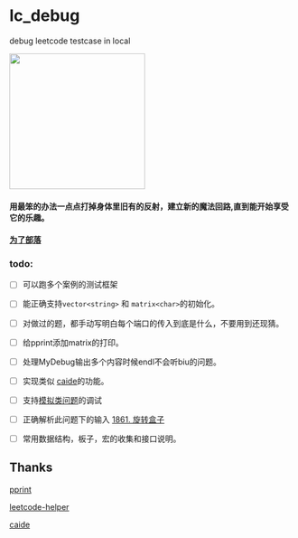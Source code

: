 # lc_debug
debug leetcode testcase in local

<img src="https://github.com/mingy532/lc_debug/blob/main/aa.png" height="240px"/>

#### 用最笨的办法一点点打掉身体里旧有的反射，建立新的魔法回路,直到能开始享受它的乐趣。

#### [为了部落](https://www.youtube.com/watch?v=omU-9pk12cU)

### todo: 

- [ ] 可以跑多个案例的测试框架
- [ ] 能正确支持`vector<string>` 和 `matrix<char>`的初始化。

- [ ] 对做过的题，都手动写明白每个端口的传入到底是什么，不要用到还现猜。

- [ ] 给pprint添加matrix的打印。

- [ ] 处理MyDebug输出多个内容时候endl不会听biu的问题。

- [ ] 实现类似 [caide](https://github.com/slycelote/caide)的功能。

- [ ] 支持[模拟类问题](https://leetcode.com/problems/dinner-plate-stacks/)的调试
- [ ] 正确解析此问题下的输入 [1861. 旋转盒子](https://leetcode-cn.com/problems/rotating-the-box/)

- [ ] 常用数据结构，板子，宏的收集和接口说明。
## Thanks
[pprint](https://louisdx.github.io/cxx-prettyprint/)

[leetcode-helper](https://github.com/luckystone60/leetcode-helper)

[caide](https://github.com/slycelote/caide/issues/50)
